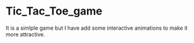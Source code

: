 # Tic_Tac_Toe_game
It is a simlple game but I have add some interactive animations to make it more attractive.
